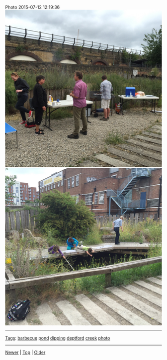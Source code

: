 <!--
title: Photo 2015-07-12 12
date: 2020-06-28T14:55:35.494Z
tags: barbecue, pond, dipping, deptford, creek, photo
-->








Photo 2015-07-12 12:19:36
![](123884671937-0.jpg)
![](123884671937-1.jpg)

<!--BOTTOM-POST-NAVIGATION-->
---

[Tags](tags.md): [barbecue](tag-barbecue.md) [pond](tag-pond.md) [dipping](tag-dipping.md) [deptford](tag-deptford.md) [creek](tag-creek.md) [photo](tag-photo.md)

---

[Newer](123219452382.md) | [Top](index.md) | [Older](124401448922.md)